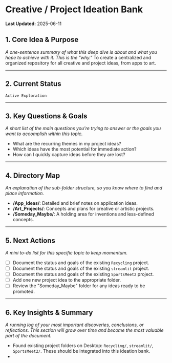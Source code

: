 # Creative / Project Ideation Bank

**Last Updated:** 2025-06-11

## 1. Core Idea & Purpose
*A one-sentence summary of what this deep dive is about and what you hope to achieve with it. This is the "why."*
To create a centralized and organized repository for all creative and project ideas, from apps to art.

---

## 2. Current Status
`Active Exploration`

---

## 3. Key Questions & Goals
*A short list of the main questions you're trying to answer or the goals you want to accomplish within this topic.*
- What are the recurring themes in my project ideas?
- Which ideas have the most potential for immediate action?
- How can I quickly capture ideas before they are lost?

---

## 4. Directory Map
*An explanation of the sub-folder structure, so you know where to find and place information.*
- **/App_Ideas/**: Detailed and brief notes on application ideas.
- **/Art_Projects/**: Concepts and plans for creative or artistic projects.
- **/Someday_Maybe/**: A holding area for inventions and less-defined concepts.

---

## 5. Next Actions
*A mini to-do list for this specific topic to keep momentum.*
- [ ] Document the status and goals of the existing `Recycling` project.
- [ ] Document the status and goals of the existing `streamlit` project.
- [ ] Document the status and goals of the existing `SportsMeet2` project.
- [ ] Add one new project idea to the appropriate folder.
- [ ] Review the "Someday_Maybe" folder for any ideas ready to be promoted.

---

## 6. Key Insights & Summary
*A running log of your most important discoveries, conclusions, or reflections. This section will grow over time and become the most valuable part of the document.*
- Found existing project folders on Desktop: `Recycling/`, `streamlit/`, `SportsMeet2/`. These should be integrated into this ideation bank.
- 